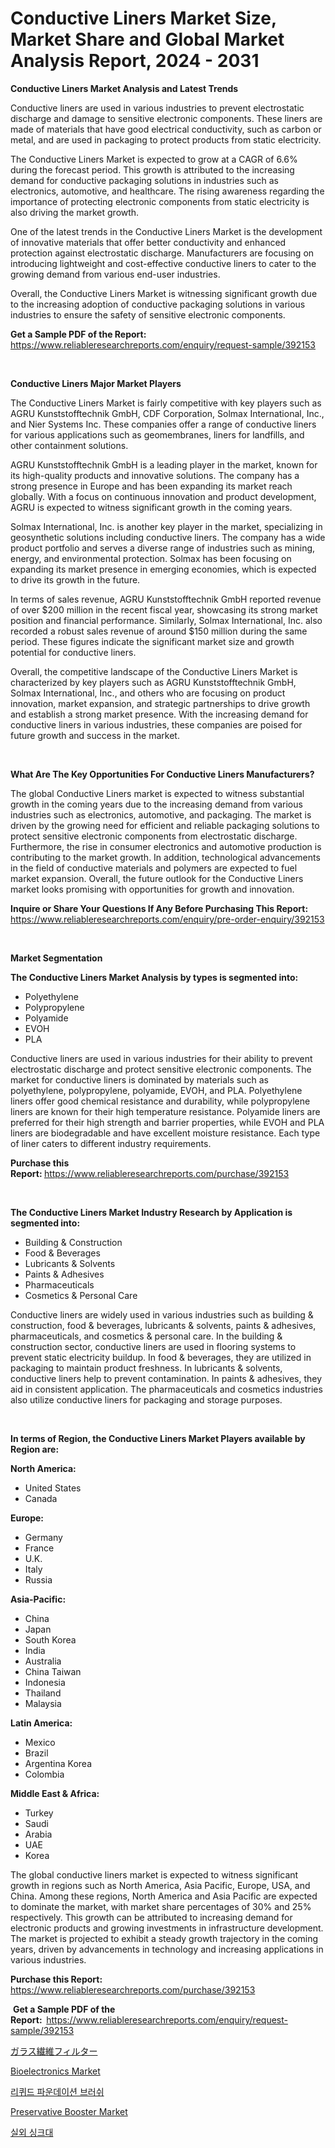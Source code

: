 <p><h1>Conductive Liners Market Size, Market Share and Global Market Analysis Report, 2024 - 2031</h1></p><p><strong>Conductive Liners Market Analysis and Latest Trends</strong></p>
<p><p>Conductive liners are used in various industries to prevent electrostatic discharge and damage to sensitive electronic components. These liners are made of materials that have good electrical conductivity, such as carbon or metal, and are used in packaging to protect products from static electricity.</p><p>The Conductive Liners Market is expected to grow at a CAGR of 6.6% during the forecast period. This growth is attributed to the increasing demand for conductive packaging solutions in industries such as electronics, automotive, and healthcare. The rising awareness regarding the importance of protecting electronic components from static electricity is also driving the market growth.</p><p>One of the latest trends in the Conductive Liners Market is the development of innovative materials that offer better conductivity and enhanced protection against electrostatic discharge. Manufacturers are focusing on introducing lightweight and cost-effective conductive liners to cater to the growing demand from various end-user industries.</p><p>Overall, the Conductive Liners Market is witnessing significant growth due to the increasing adoption of conductive packaging solutions in various industries to ensure the safety of sensitive electronic components.</p></p>
<p><strong>Get a Sample PDF of the Report:&nbsp;</strong> <a href="https://www.reliableresearchreports.com/enquiry/request-sample/392153">https://www.reliableresearchreports.com/enquiry/request-sample/392153</a></p>
<p>&nbsp;</p>
<p><strong>Conductive Liners Major Market Players</strong></p>
<p><p>The Conductive Liners Market is fairly competitive with key players such as AGRU Kunststofftechnik GmbH, CDF Corporation, Solmax International, Inc., and Nier Systems Inc. These companies offer a range of conductive liners for various applications such as geomembranes, liners for landfills, and other containment solutions.</p><p>AGRU Kunststofftechnik GmbH is a leading player in the market, known for its high-quality products and innovative solutions. The company has a strong presence in Europe and has been expanding its market reach globally. With a focus on continuous innovation and product development, AGRU is expected to witness significant growth in the coming years.</p><p>Solmax International, Inc. is another key player in the market, specializing in geosynthetic solutions including conductive liners. The company has a wide product portfolio and serves a diverse range of industries such as mining, energy, and environmental protection. Solmax has been focusing on expanding its market presence in emerging economies, which is expected to drive its growth in the future.</p><p>In terms of sales revenue, AGRU Kunststofftechnik GmbH reported revenue of over $200 million in the recent fiscal year, showcasing its strong market position and financial performance. Similarly, Solmax International, Inc. also recorded a robust sales revenue of around $150 million during the same period. These figures indicate the significant market size and growth potential for conductive liners.</p><p>Overall, the competitive landscape of the Conductive Liners Market is characterized by key players such as AGRU Kunststofftechnik GmbH, Solmax International, Inc., and others who are focusing on product innovation, market expansion, and strategic partnerships to drive growth and establish a strong market presence. With the increasing demand for conductive liners in various industries, these companies are poised for future growth and success in the market.</p></p>
<p>&nbsp;</p>
<p><strong>What Are The Key Opportunities For Conductive Liners Manufacturers?</strong></p>
<p><p>The global Conductive Liners market is expected to witness substantial growth in the coming years due to the increasing demand from various industries such as electronics, automotive, and packaging. The market is driven by the growing need for efficient and reliable packaging solutions to protect sensitive electronic components from electrostatic discharge. Furthermore, the rise in consumer electronics and automotive production is contributing to the market growth. In addition, technological advancements in the field of conductive materials and polymers are expected to fuel market expansion. Overall, the future outlook for the Conductive Liners market looks promising with opportunities for growth and innovation.</p></p>
<p><strong>Inquire or Share Your Questions If Any Before Purchasing This Report:</strong> <a href="https://www.reliableresearchreports.com/enquiry/pre-order-enquiry/392153">https://www.reliableresearchreports.com/enquiry/pre-order-enquiry/392153</a></p>
<p>&nbsp;</p>
<p><strong>Market Segmentation</strong></p>
<p><strong>The Conductive Liners Market Analysis by types is segmented into:</strong></p>
<p><ul><li>Polyethylene</li><li>Polypropylene</li><li>Polyamide</li><li>EVOH</li><li>PLA</li></ul></p>
<p><p>Conductive liners are used in various industries for their ability to prevent electrostatic discharge and protect sensitive electronic components. The market for conductive liners is dominated by materials such as polyethylene, polypropylene, polyamide, EVOH, and PLA. Polyethylene liners offer good chemical resistance and durability, while polypropylene liners are known for their high temperature resistance. Polyamide liners are preferred for their high strength and barrier properties, while EVOH and PLA liners are biodegradable and have excellent moisture resistance. Each type of liner caters to different industry requirements.</p></p>
<p><strong>Purchase this Report:&nbsp;</strong><a href="https://www.reliableresearchreports.com/purchase/392153">https://www.reliableresearchreports.com/purchase/392153</a></p>
<p>&nbsp;</p>
<p><strong>The Conductive Liners Market Industry Research by Application is segmented into:</strong></p>
<p><ul><li>Building & Construction</li><li>Food & Beverages</li><li>Lubricants & Solvents</li><li>Paints & Adhesives</li><li>Pharmaceuticals</li><li>Cosmetics & Personal Care</li></ul></p>
<p><p>Conductive liners are widely used in various industries such as building & construction, food & beverages, lubricants & solvents, paints & adhesives, pharmaceuticals, and cosmetics & personal care. In the building & construction sector, conductive liners are used in flooring systems to prevent static electricity buildup. In food & beverages, they are utilized in packaging to maintain product freshness. In lubricants & solvents, conductive liners help to prevent contamination. In paints & adhesives, they aid in consistent application. The pharmaceuticals and cosmetics industries also utilize conductive liners for packaging and storage purposes.</p></p>
<p>&nbsp;</p>
<p><strong>In terms of Region, the Conductive Liners Market Players available by Region are:</strong></p>
<p>
    <p> <strong> North America: </strong>
        <ul>
            <li>United States</li>
            <li>Canada</li>
        </ul>
        </p> 
    <p> <strong> Europe: </strong>
        <ul>
            <li>Germany</li>
            <li>France</li>
            <li>U.K.</li>
            <li>Italy</li>
            <li>Russia</li>
        </ul>
        </p> 
    <p> <strong> Asia-Pacific: </strong>
        <ul>
            <li>China</li>
            <li>Japan</li>
            <li>South Korea</li>
            <li>India</li>
            <li>Australia</li>
            <li>China Taiwan</li>
            <li>Indonesia</li>
            <li>Thailand</li>
            <li>Malaysia</li>
        </ul>
        </p> 
    <p> <strong> Latin America: </strong>
        <ul>
            <li>Mexico</li>
            <li>Brazil</li>
            <li>Argentina Korea</li>
            <li>Colombia</li>
        </ul>
        </p> 
    <p> <strong> Middle East & Africa: </strong>
        <ul>
            <li>Turkey</li>
            <li>Saudi</li>
            <li>Arabia</li>
            <li>UAE</li>
            <li>Korea</li>
        </ul>
    </p>
    </p>
<p><p>The global conductive liners market is expected to witness significant growth in regions such as North America, Asia Pacific, Europe, USA, and China. Among these regions, North America and Asia Pacific are expected to dominate the market, with market share percentages of 30% and 25% respectively. This growth can be attributed to increasing demand for electronic products and growing investments in infrastructure development. The market is projected to exhibit a steady growth trajectory in the coming years, driven by advancements in technology and increasing applications in various industries.</p></p>
<p><strong>Purchase this Report: </strong><a href="https://www.reliableresearchreports.com/purchase/392153">https://www.reliableresearchreports.com/purchase/392153</a></p>
<p>&nbsp;<strong>Get a Sample PDF of the Report:&nbsp;&nbsp;</strong><a href="https://www.reliableresearchreports.com/enquiry/request-sample/392153">https://www.reliableresearchreports.com/enquiry/request-sample/392153</a></p>
<p><strong></strong></p>
<p><p><a href="https://medium.com/@janaflo/2024%E5%B9%B4%E3%81%8B%E3%82%892031%E5%B9%B4%E3%81%BE%E3%81%A7%E3%81%AE%E6%9C%9F%E9%96%93%E3%81%AB%E4%BA%88%E6%B8%AC%E3%81%95%E3%82%8C%E3%82%8B%E3%82%AC%E3%83%A9%E3%82%B9%E7%B9%8A%E7%B6%AD%E3%83%95%E3%82%A3%E3%83%AB%E3%82%BF%E3%83%BC%E5%B8%82%E5%A0%B4%E3%81%AE%E5%88%86%E6%9E%90%E3%81%A8%E3%82%B5%E3%82%A4%E3%82%BA%E4%BA%88%E6%B8%AC-2c6f2ec9e1b8">ガラス繊維フィルター</a></p><p><a href="https://view.publitas.com/reportprime-1/bioelectronics-market-analysis-and-market-size-global-industry-overview-market-segmentation-and-forecast-2024-to-2031/">Bioelectronics Market</a></p><p><a href="https://medium.com/@elliottlenningoip9vprgu3v/quot-%EB%A6%AC%ED%80%B4%EB%93%9C-%ED%8C%8C%EC%9A%B4%EB%8D%B0%EC%9D%B4%EC%85%98-%EB%B8%8C%EB%9F%AC%EC%8B%9C-%EC%8B%9C%EC%9E%A5-%EA%B7%9C%EB%AA%A8-%EB%B0%8F-%EC%8B%9C%EC%9E%A5-%EB%8F%99%ED%96%A5-%EC%A0%84-%EC%A0%9C%ED%92%88-%EC%82%B0%EC%97%85-%EA%B0%9C%EC%9A%94-2024%EB%85%84%EB%B6%80%ED%84%B0-2031%EB%85%84-quot-c18b1e4dffce">리퀴드 파운데이션 브러쉬</a></p><p><a href="https://github.com/pjcfca/Market-Research-Report-List-1/blob/main/preservative-booster-market.md">Preservative Booster Market</a></p><p><a href="https://medium.com/@elliottlenningoip9vprgu3v/%EC%8B%A4%EC%99%B8-%EC%84%B8%EB%A9%B4%EB%8C%80-%EC%8B%9C%EC%9E%A5-%EA%B7%9C%EB%AA%A8%EB%8A%94-%EC%84%B8%EA%B3%84-%EC%82%B0%EC%97%85%EC%9D%98-%EC%B5%9C%EC%83%81%EC%9D%98-%EB%A7%88%EC%BC%80%ED%8C%85-%EC%B1%84%EB%84%90%EC%9D%84-%EB%82%98%ED%83%80%EB%82%B8%EB%8B%A4-6b0dc5f0d27b">실외 싱크대</a></p></p>